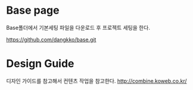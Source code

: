 # Base page
Base폴더에서 기본세팅 파일을 다운로드 후 프로젝트 세팅을 한다.

https://github.com/dangkko/base.git

# Design Guide
디자인 가이드를 참고해서 컨텐츠 작업을 참고한다.
http://combine.koweb.co.kr/
